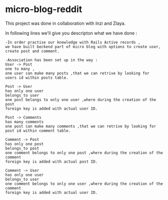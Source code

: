 # micro-blog-reddit

This project was done in collaboration with Inzi and Zlaya.

In following lines we'll give you descripton what we have done :

    -In order practise our knowledge with Rails Active records ,
    we have built beckend part of micro blog with options to create user,
    create post and comment.

    -Association has been set up in the way :
    User -> Post 
    one to many ,
    one user can make many posts ,that we can retrive by looking for 
    users id within posts table.
   
    Post -> User 
    has only one user
    belongs_to user
    one post belongs to only one user ,where during the creation of the post
    foreign key is added with actual user ID.

    Post -> Comments
    has many comments
    one post can make many comments ,that we can retrive by looking for 
    post id within comment table.

    Comment -> Post 
    has only one post
    belongs_to post
    one comment belongs to only one post ,where during the creation of the comment
    foreign key is added with actual post ID.

    Comment -> User
    has only one user
    belongs_to user
    one comment belongs to only one user ,where during the creation of the comment
    foreign key is added with actual user ID.